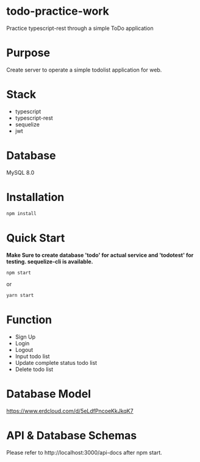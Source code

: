 # todo-practice-work
Practice typescript-rest through a simple ToDo application 

# Purpose

Create server to operate a simple todolist application for web. 

# Stack
- typescript
- typescript-rest
- sequelize
- jwt

# Database
MySQL 8.0

# Installation
```js
npm install
```

# Quick Start

**Make Sure to create database 'todo' for actual service and 'todotest' for testing. sequelize-cli is available.**

```js
npm start
```
or
```js
yarn start
```

# Function 
- Sign Up
- Login
- Logout
- Input todo list
- Update complete status todo list
- Delete todo list

# Database Model
https://www.erdcloud.com/d/5eLdfPncoeKkJkqK7

# API & Database Schemas
Please refer to http://localhost:3000/api-docs after npm start. 